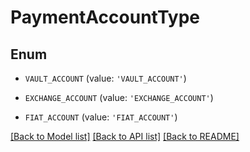 # PaymentAccountType


## Enum

* `VAULT_ACCOUNT` (value: `'VAULT_ACCOUNT'`)

* `EXCHANGE_ACCOUNT` (value: `'EXCHANGE_ACCOUNT'`)

* `FIAT_ACCOUNT` (value: `'FIAT_ACCOUNT'`)

[[Back to Model list]](../README.md#documentation-for-models) [[Back to API list]](../README.md#documentation-for-api-endpoints) [[Back to README]](../README.md)


